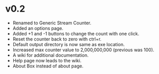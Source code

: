 # v0.2
- Renamed to Generic Stream Counter.
- Added an options page.
- Added +1 and -1 buttons to change the count with one click.
- Reset the counter back to zero with ctrl+r.
- Default output directory is now same as exe location.
- Increased max counter value to 2,000,000,000 (previous was 100).
- A wiki for additional documentation.
- Help page now leads to the wiki.
- About Box instead of about page.
